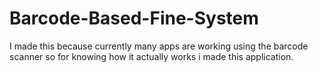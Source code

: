 # Barcode-Based-Fine-System
I made this because currently many apps are working using the barcode scanner so for knowing how it actually works i made this application.
